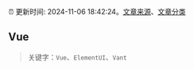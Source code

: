 :alarm_clock: 更新时间: 2024-11-06 18:42:24。[文章来源](/README.md)、[文章分类](/TAGS.md)

## Vue


> 关键字：`Vue`、`ElementUI`、`Vant`



